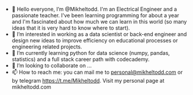 - 👋 Hello everyone, I’m @Mikheltodd. I'm an Electrical Engineer and a passionate teacher. I've been learning programming for about a year and I'm fascinated about how much we can learn in this world (so many ideas that it is very hard to know where to start). 
- 👀 I’m interested in working as a data scientist or back-end engineer and design new ideas to improve efficiency on educational processes or engineering related projects. 
- 🌱 I’m currently learning python for data science (numpy, pandas, statistics) and a full stack career path with codecademy.
- 💞️ I’m looking to collaborate on ...
- 📫 How to reach me: you can mail me to personal@mikheltodd.com or by telegram https://t.me/Mikheltodd. Visit my personal page at mikheltodd.com

<!---
Mikheltodd/Mikheltodd is a ✨ special ✨ repository because its `README.md` (this file) appears on your GitHub profile.
You can click the Preview link to take a look at your changes.
--->
